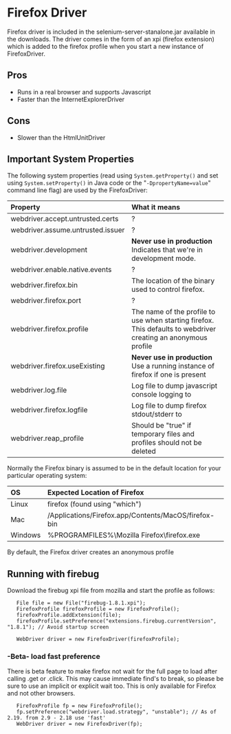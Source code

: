 # Firefox Driver #

Firefox driver is included in the selenium-server-stanalone.jar available in the downloads. The driver comes in the form of an xpi (firefox extension) which is added to the firefox profile when you start a new instance of FirefoxDriver.

## Pros ##

  * Runs in a real browser and supports Javascript
  * Faster than the InternetExplorerDriver

## Cons ##

  * Slower than the HtmlUnitDriver


## Important System Properties ##

The following system properties (read using ` System.getProperty() ` and set using ` System.setProperty() ` in Java code or the "` -DpropertyName=value `" command line flag) are used by the FirefoxDriver:

| **Property** | **What it means** |
|:-------------|:------------------|
| webdriver.accept.untrusted.certs | ?                 |
| webdriver.assume.untrusted.issuer | ?                 |
| webdriver.development | **Never use in production** Indicates that we're in development mode. |
| webdriver.enable.native.events | ?                 |
| webdriver.firefox.bin | The location of the binary used to control firefox. |
| webdriver.firefox.port | ?                 |
| webdriver.firefox.profile | The name of the profile to use when starting firefox. This defaults to webdriver creating an anonymous profile |
| webdriver.firefox.useExisting | **Never use in production** Use a running instance of firefox if one is present |
| webdriver.log.file | Log file to dump javascript console logging to |
| webdriver.firefox.logfile | Log file to dump firefox stdout/stderr to |
| webdriver.reap\_profile | Should be "true" if temporary files and profiles should not be deleted |

Normally the Firefox binary is assumed to be in the default location for your particular operating system:

| **OS** | **Expected Location of Firefox** |
|:-------|:---------------------------------|
| Linux  | firefox (found using "which")    |
| Mac    | /Applications/Firefox.app/Contents/MacOS/firefox-bin |
| Windows | %PROGRAMFILES%\Mozilla Firefox\firefox.exe |

By default, the Firefox driver creates an anonymous profile

## Running with firebug ##

Download the firebug xpi file from mozilla and start the profile as follows:
```
   File file = new File("firebug-1.8.1.xpi");
   FirefoxProfile firefoxProfile = new FirefoxProfile();
   firefoxProfile.addExtension(file);
   firefoxProfile.setPreference("extensions.firebug.currentVersion", "1.8.1"); // Avoid startup screen

   WebDriver driver = new FirefoxDriver(firefoxProfile);
```

### -Beta- load fast preference ###

There is beta feature to make firefox not wait for the full page to load after calling .get or .click. This may cause immediate find's to break, so please be sure to use an implicit or explicit wait too. This is only available for Firefox and not other browsers.
```
   FirefoxProfile fp = new FirefoxProfile();
   fp.setPreference("webdriver.load.strategy", "unstable"); // As of 2.19. from 2.9 - 2.18 use 'fast'
   WebDriver driver = new FirefoxDriver(fp);
```